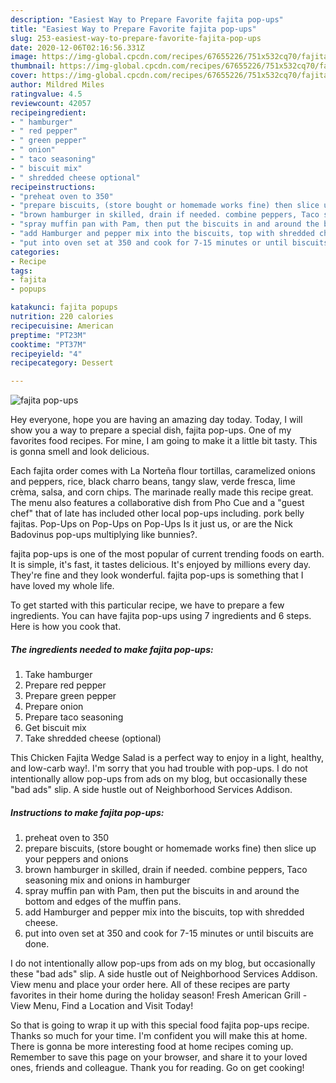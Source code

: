 ```yaml
---
description: "Easiest Way to Prepare Favorite fajita pop-ups"
title: "Easiest Way to Prepare Favorite fajita pop-ups"
slug: 253-easiest-way-to-prepare-favorite-fajita-pop-ups
date: 2020-12-06T02:16:56.331Z
image: https://img-global.cpcdn.com/recipes/67655226/751x532cq70/fajita-pop-ups-recipe-main-photo.jpg
thumbnail: https://img-global.cpcdn.com/recipes/67655226/751x532cq70/fajita-pop-ups-recipe-main-photo.jpg
cover: https://img-global.cpcdn.com/recipes/67655226/751x532cq70/fajita-pop-ups-recipe-main-photo.jpg
author: Mildred Miles
ratingvalue: 4.5
reviewcount: 42057
recipeingredient:
- " hamburger"
- " red pepper"
- " green pepper"
- " onion"
- " taco seasoning"
- " biscuit mix"
- " shredded cheese optional"
recipeinstructions:
- "preheat oven to 350"
- "prepare biscuits, (store bought or homemade works fine) then slice up your peppers and onions"
- "brown hamburger in skilled, drain if needed. combine peppers, Taco seasoning mix and onions in hamburger"
- "spray muffin pan with Pam, then put the biscuits in and around the bottom and edges of the muffin pans."
- "add Hamburger and pepper mix into the biscuits, top with shredded cheese."
- "put into oven set at 350 and cook for 7-15 minutes or until biscuits are done."
categories:
- Recipe
tags:
- fajita
- popups

katakunci: fajita popups 
nutrition: 220 calories
recipecuisine: American
preptime: "PT23M"
cooktime: "PT37M"
recipeyield: "4"
recipecategory: Dessert

---
```



![fajita pop-ups](https://img-global.cpcdn.com/recipes/67655226/751x532cq70/fajita-pop-ups-recipe-main-photo.jpg)

Hey everyone, hope you are having an amazing day today. Today, I will show you a way to prepare a special dish, fajita pop-ups. One of my favorites food recipes. For mine, I am going to make it a little bit tasty. This is gonna smell and look delicious.

Each fajita order comes with La Norteña flour tortillas, caramelized onions and peppers, rice, black charro beans, tangy slaw, verde fresca, lime crèma, salsa, and corn chips. The marinade really made this recipe great. The menu also features a collaborative dish from Pho Cue and a &#34;guest chef&#34; that of late has included other local pop-ups including. pork belly fajitas. Pop-Ups on Pop-Ups on Pop-Ups Is it just us, or are the Nick Badovinus pop-ups multiplying like bunnies?.

fajita pop-ups is one of the most popular of current trending foods on earth. It is simple, it's fast, it tastes delicious. It's enjoyed by millions every day. They're fine and they look wonderful. fajita pop-ups is something that I have loved my whole life.


To get started with this particular recipe, we have to prepare a few ingredients. You can have fajita pop-ups using 7 ingredients and 6 steps. Here is how you cook that.

<!--inarticleads1-->

##### The ingredients needed to make fajita pop-ups:

1. Take  hamburger
1. Prepare  red pepper
1. Prepare  green pepper
1. Prepare  onion
1. Prepare  taco seasoning
1. Get  biscuit mix
1. Take  shredded cheese (optional)


This Chicken Fajita Wedge Salad is a perfect way to enjoy in a light, healthy, and low-carb way!. I&#39;m sorry that you had trouble with pop-ups. I do not intentionally allow pop-ups from ads on my blog, but occasionally these &#34;bad ads&#34; slip. A side hustle out of Neighborhood Services Addison. 

<!--inarticleads2-->

##### Instructions to make fajita pop-ups:

1. preheat oven to 350
1. prepare biscuits, (store bought or homemade works fine) then slice up your peppers and onions
1. brown hamburger in skilled, drain if needed. combine peppers, Taco seasoning mix and onions in hamburger
1. spray muffin pan with Pam, then put the biscuits in and around the bottom and edges of the muffin pans.
1. add Hamburger and pepper mix into the biscuits, top with shredded cheese.
1. put into oven set at 350 and cook for 7-15 minutes or until biscuits are done.


I do not intentionally allow pop-ups from ads on my blog, but occasionally these &#34;bad ads&#34; slip. A side hustle out of Neighborhood Services Addison. View menu and place your order here. All of these recipes are party favorites in their home during the holiday season! Fresh American Grill - View Menu, Find a Location and Visit Today! 

So that is going to wrap it up with this special food fajita pop-ups recipe. Thanks so much for your time. I'm confident you will make this at home. There is gonna be more interesting food at home recipes coming up. Remember to save this page on your browser, and share it to your loved ones, friends and colleague. Thank you for reading. Go on get cooking!
